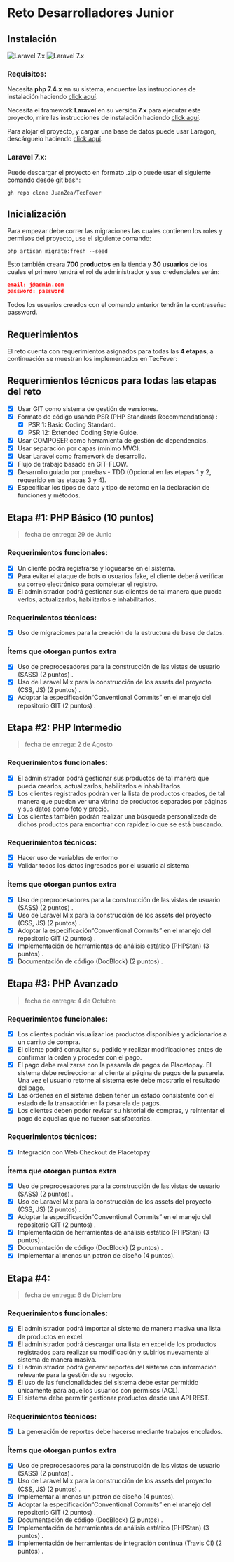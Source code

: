 
# Reto Desarrolladores Junior
## Instalación
![Laravel 7.x](https://img.shields.io/badge/Laravel-7.x-f4645f.svg) ![Laravel 7.x](https://img.shields.io/badge/Php-7.4.x-8892BF.svg)
### Requisitos:

Necesita **php 7.4.x** en su sistema, encuentre las instrucciones de instalación haciendo [click aquí](https://www.php.net/downloads).

Necesita el framework **Laravel** en su versión **7.x** para ejecutar este proyecto, mire las instrucciones de instalación haciendo [click aquí](https://laravel.com/docs).

Para alojar el proyecto, y cargar una base de datos puede usar Laragon, descárguelo haciendo [click aquí](https://laragon.org/download/).


### Laravel 7.x:
 Puede descargar el proyecto en formato .zip o puede usar el siguiente comando desde git bash:
```shell
gh repo clone JuanZea/TecFever
```

## Inicialización
Para empezar debe correr las migraciones las cuales contienen los roles y permisos del proyecto, use el siguiente comando:
```shell
php artisan migrate:fresh --seed
```
Esto también creara **700 productos** en la tienda y **30 usuarios** de los cuales el primero tendrá el rol de administrador y sus credenciales serán:
```json
email: j@admin.com
password: password
```
Todos los usuarios creados con el comando anterior tendrán la contraseña: password.
## Requerimientos
El reto cuenta con requerimientos asignados para todas las **4 etapas**, a continuación se muestran los implementados en TecFever:
## Requerimientos técnicos para todas las etapas del reto
- [x] Usar GIT como sistema de gestión de versiones.
- [x] Formato de código usando PSR (PHP Standards Recommendations) :
  - [x] PSR 1: Basic Coding Standard.
  - [x] PSR 12: Extended Coding Style Guide.
- [x] Usar COMPOSER como herramienta de gestión de dependencias.
- [x] Usar separación por capas (mínimo MVC).
- [x] Usar Laravel como framework de desarrollo.
- [x] Flujo de trabajo basado en GIT-FLOW.
- [x] Desarrollo guiado por pruebas - TDD (Opcional en las etapas 1 y 2, requerido en las etapas 3 y 4).
- [x] Especificar los tipos de dato y tipo de retorno en la declaración de funciones y métodos.

## Etapa #1: PHP Básico (10 puntos)
>fecha de entrega: 29 de Junio
### Requerimientos funcionales:
- [x] Un cliente podrá registrarse y loguearse en el sistema.
- [x] Para evitar el ataque de bots o usuarios fake, el cliente deberá verificar su correo electrónico para completar el registro.
- [x] El administrador podrá gestionar sus clientes de tal manera que pueda verlos, actualizarlos, habilitarlos e inhabilitarlos.
### Requerimientos técnicos:
- [x] Uso de migraciones para la creación de la estructura de base de datos.
### Ítems que otorgan puntos extra
- [x] Uso de preprocesadores para la construcción de las vistas de usuario (SASS) ​(2 puntos) .
- [x] Uso de Laravel Mix para la construcción de los assets del proyecto (CSS, JS) ​(2 puntos) .
- [x] Adoptar la especificación ​“Conventional Commits”​ en el manejo del repositorio GIT (2 puntos) .

## Etapa #2: PHP Intermedio
>fecha de entrega: 2 de Agosto
### Requerimientos funcionales:
- [x] El administrador podrá gestionar sus productos de tal manera que pueda crearlos, actualizarlos, habilitarlos e inhabilitarlos.
- [x] Los clientes registrados podrán ver la lista de productos creados, de tal manera que puedan ver una vitrina de productos separados por páginas y sus datos como foto y precio.
- [x] Los clientes también podrán realizar una búsqueda personalizada de dichos productos para encontrar con rapidez lo que se está buscando.
### Requerimientos técnicos:
- [x] Hacer uso de variables de entorno
- [x] Validar todos los datos ingresados por el usuario al sistema
### Ítems que otorgan puntos extra
- [x] Uso de preprocesadores para la construcción de las vistas de usuario (SASS) ​(2 puntos) .
- [x] Uso de Laravel Mix para la construcción de los assets del proyecto (CSS, JS) ​(2 puntos) .
- [x] Adoptar la especificación ​“Conventional Commits”​ en el manejo del repositorio GIT (2 puntos) .
- [x] Implementación de herramientas de análisis estático (PHPStan) ​(3 puntos) .
- [x] Documentación de código (DocBlock) ​(2 puntos) .

## Etapa #3: PHP Avanzado
>fecha de entrega: 4 de Octubre
### Requerimientos funcionales:
- [x] Los clientes podrán visualizar los productos disponibles y adicionarlos a un carrito de compra.
- [x] El cliente podrá consultar su pedido y realizar modificaciones antes de confirmar la orden y proceder con el pago.
- [x] El pago debe realizarse con la pasarela de pagos de Placetopay. El sistema debe redireccionar al cliente al página de pagos de la pasarela. Una vez el usuario retorne al sistema este debe mostrarle el resultado del pago.
- [x] Las órdenes en el sistema deben tener un estado consistente con el estado de la transacción en la pasarela de pagos.
- [x] Los clientes deben poder revisar su historial de compras, y reintentar el pago de aquellas que no fueron satisfactorias.
### Requerimientos técnicos:
- [x] Integración con Web Checkout de Placetopay
### Ítems que otorgan puntos extra
- [x] Uso de preprocesadores para la construcción de las vistas de usuario (SASS) ​(2 puntos) .
- [x] Uso de Laravel Mix para la construcción de los assets del proyecto (CSS, JS) ​(2 puntos) .
- [x] Adoptar la especificación ​“Conventional Commits”​ en el manejo del repositorio GIT (2 puntos) .
- [x] Implementación de herramientas de análisis estático (PHPStan) ​(3 puntos) .
- [x] Documentación de código (DocBlock) ​(2 puntos) .
- [x] Implementar al menos un patrón de diseño ​(4 puntos).

## Etapa #4:
>fecha de entrega: 6 de Diciembre
### Requerimientos funcionales:
- [x] El administrador podrá importar al sistema de manera masiva una lista de productos en excel.
- [x] El administrador podrá descargar una lista en excel de los productos registrados para realizar su modificación y subirlos nuevamente al sistema de manera masiva.
- [x] El administrador podrá generar reportes del sistema con información relevante para la gestión de su negocio.
- [x] El uso de las funcionalidades del sistema debe estar permitido únicamente para aquellos usuarios con permisos (ACL).
- [x] El sistema debe permitir gestionar productos desde una API REST.
### Requerimientos técnicos:
- [x] La generación de reportes debe hacerse mediante trabajos encolados.
### Ítems que otorgan puntos extra
- [x] Uso de preprocesadores para la construcción de las vistas de usuario (SASS) ​(2 puntos) .
- [x] Uso de Laravel Mix para la construcción de los assets del proyecto (CSS, JS) ​(2 puntos) .
- [x] Implementar al menos un patrón de diseño ​(4 puntos).
- [x] Adoptar la especificación ​“Conventional Commits”​ en el manejo del repositorio GIT (2 puntos) .
- [x] Documentación de código (DocBlock) ​(2 puntos) .
- [x] Implementación de herramientas de análisis estático (PHPStan) ​(3 puntos) .
- [x] Implementación de herramientas de integración continua (Travis CI)​ (2 puntos) .
